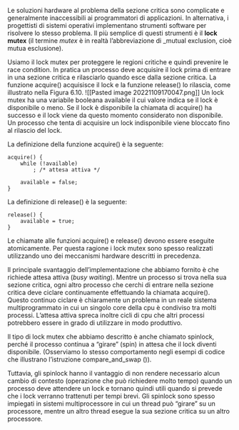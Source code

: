 Le soluzioni hardware al problema della sezione critica sono complicate e generalmente inaccessibili ai programmatori di applicazioni. 
In alternativa, i progettisti di sistemi operativi implementano strumenti software per risolvere lo stesso problema. 
Il più semplice di questi strumenti è il **lock mutex** (il termine _mutex_ è in realtà l’abbreviazione di _mutual exclusion, cioè mutua esclusione). 

Usiamo il lock mutex per proteggere le regioni critiche e quindi prevenire le race condition. 
In pratica un processo deve acquisire il lock prima di entrare in una sezione critica e rilasciarlo quando esce dalla sezione critica. 
La funzione acquire() acquisisce il lock e la funzione release() lo rilascia, come illustrato nella Figura 6.10.
![[Pasted image 20221109170047.png]]
Un lock mutex ha una variabile booleana available il cui valore indica se il lock è disponibile o meno. 
Se il lock è disponibile la chiamata di acquire() ha successo e il lock viene da questo momento considerato non disponibile. 
Un processo che tenta di acquisire un lock indisponibile viene bloccato fino al rilascio del lock.

La definizione della funzione acquire() è la seguente:
```
acquire() {
	while (!available)
		; /* attesa attiva */
		
	available = false;
}
```

La definizione di release() è la seguente:
```
release() {
	available = true;
}
```

Le chiamate alle funzioni acquire() e release() devono essere eseguite atomicamente. Per questa ragione i lock mutex sono spesso realizzati utilizzando uno dei meccanismi hardware descritti in precedenza.

Il principale svantaggio dell’implementazione che abbiamo fornito è che richiede attesa attiva (_busy waiting_). 
Mentre un processo si trova nella sua sezione critica, ogni altro processo che cerchi di entrare nella sezione critica deve ciclare continuamente effettuando la chiamata acquire(). 
Questo continuo ciclare è chiaramente un problema in un reale sistema multiprogrammato in cui un singolo core della cpu è condiviso tra molti processi. 
L’attesa attiva spreca inoltre cicli di cpu che altri processi potrebbero essere in grado di utilizzare in modo produttivo.

Il tipo di lock mutex che abbiamo descritto è anche chiamato spinlock, perché il processo continua a “girare” (spin) in attesa che il lock diventi disponibile. 
(Osserviamo lo stesso comportamento negli esempi di codice che illustrano l’istruzione compare_and_swap ()). 

Tuttavia, gli spinlock hanno il vantaggio di non rendere necessario alcun cambio di contesto (operazione che può richiedere molto tempo) quando un processo deve attendere un lock e tornano quindi utili quando si prevede che i lock verranno trattenuti per tempi brevi. 
Gli spinlock sono spesso impiegati in sistemi multiprocessore in cui un thread può “girare” su un processore, mentre un altro thread esegue la sua sezione critica su un altro processore.